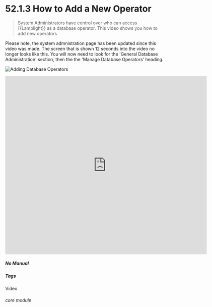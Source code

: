 # 52.1.3 How to Add a New Operator

> System Administrators have control over who can access {{Lamplight}} as a database operator. This video shows you how to add new operators




Please note, the system admnistration page has been updated since this video was made. The screen that is shown 12 seconds into the video no longer looks like this. You will now need to look for the 'General Database Administration' section, then the the 'Manage Database Operators' heading.

![Adding Database Operators](52.1.3a.png)


<iframe title="How to Add a New Operator" width="640" height="564" src="https://player.vimeo.com/video/279249125" data-video-display="home" frameborder="0" allowFullScreen mozallowfullscreen webkitAllowFullScreen></iframe>


##### No Manual

##### Tags
Video

###### core module


